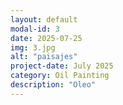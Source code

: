 ```yaml
---
layout: default
modal-id: 3
date: 2025-07-25
img: 3.jpg
alt: "paisajes"
project-date: July 2025
category: Oil Painting
description: "Oleo"
---
```

